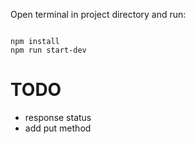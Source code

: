 


Open terminal in project directory and run:
```

npm install
npm run start-dev

```

# TODO
- response status
- add put method
